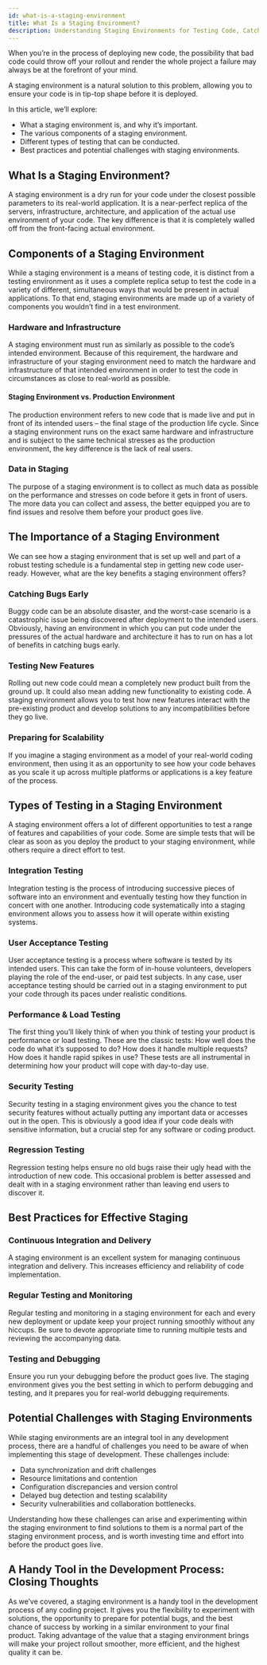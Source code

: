 ```yaml
---
id: what-is-a-staging-environment
title: What Is a Staging Environment?
description: Understanding Staging Environments for Testing Code, Catching Bugs, and Scaling
---
```


When you’re in the process of deploying new code, the possibility that bad code could throw off your rollout and render the whole project a failure may always be at the forefront of your mind.

A staging environment is a natural solution to this problem, allowing you to ensure your code is in tip-top shape before it is deployed.

In this article, we’ll explore:

- What a staging environment is, and why it’s important.
- The various components of a staging environment.
- Different types of testing that can be conducted.
- Best practices and potential challenges with staging environments.

## What Is a Staging Environment?

A staging environment is a dry run for your code under the closest possible parameters to its real-world application. It is a near-perfect replica of the servers, infrastructure, architecture, and application of the actual use environment of your code. The key difference is that it is completely walled off from the front-facing actual environment.

## Components of a Staging Environment

While a staging environment is a means of testing code, it is distinct from a testing environment as it uses a complete replica setup to test the code in a variety of different, simultaneous ways that would be present in actual applications. To that end, staging environments are made up of a variety of components you wouldn’t find in a test environment.

### Hardware and Infrastructure

A staging environment must run as similarly as possible to the code’s intended environment. Because of this requirement, the hardware and infrastructure of your staging environment need to match the hardware and infrastructure of that intended environment in order to test the code in circumstances as close to real-world as possible.

#### Staging Environment vs. Production Environment

The production environment refers to new code that is made live and put in front of its intended users – the final stage of the production life cycle. Since a staging environment runs on the exact same hardware and infrastructure and is subject to the same technical stresses as the production environment, the key difference is the lack of real users.

### Data in Staging

The purpose of a staging environment is to collect as much data as possible on the performance and stresses on code before it gets in front of users. The more data you can collect and assess, the better equipped you are to find issues and resolve them before your product goes live.

## The Importance of a Staging Environment

We can see how a staging environment that is set up well and part of a robust testing schedule is a fundamental step in getting new code user-ready. However, what are the key benefits a staging environment offers?

### Catching Bugs Early

Buggy code can be an absolute disaster, and the worst-case scenario is a catastrophic issue being discovered after deployment to the intended users. Obviously, having an environment in which you can put code under the pressures of the actual hardware and architecture it has to run on has a lot of benefits in catching bugs early.

### Testing New Features

Rolling out new code could mean a completely new product built from the ground up. It could also mean adding new functionality to existing code. A staging environment allows you to test how new features interact with the pre-existing product and develop solutions to any incompatibilities before they go live.

### Preparing for Scalability

If you imagine a staging environment as a model of your real-world coding environment, then using it as an opportunity to see how your code behaves as you scale it up across multiple platforms or applications is a key feature of the process.

## Types of Testing in a Staging Environment

A staging environment offers a lot of different opportunities to test a range of features and capabilities of your code. Some are simple tests that will be clear as soon as you deploy the product to your staging environment, while others require a direct effort to test.

### Integration Testing

Integration testing is the process of introducing successive pieces of software into an environment and eventually testing how they function in concert with one another. Introducing code systematically into a staging environment allows you to assess how it will operate within existing systems.

### User Acceptance Testing

User acceptance testing is a process where software is tested by its intended users. This can take the form of in-house volunteers, developers playing the role of the end-user, or paid test subjects. In any case, user acceptance testing should be carried out in a staging environment to put your code through its paces under realistic conditions.

### Performance & Load Testing

The first thing you’ll likely think of when you think of testing your product is performance or load testing. These are the classic tests: How well does the code do what it’s supposed to do? How does it handle multiple requests? How does it handle rapid spikes in use? These tests are all instrumental in determining how your product will cope with day-to-day use.

### Security Testing

Security testing in a staging environment gives you the chance to test security features without actually putting any important data or accesses out in the open. This is obviously a good idea if your code deals with sensitive information, but a crucial step for any software or coding product.

### Regression Testing

Regression testing helps ensure no old bugs raise their ugly head with the introduction of new code. This occasional problem is better assessed and dealt with in a staging environment rather than leaving end users to discover it.

## Best Practices for Effective Staging

### Continuous Integration and Delivery

A staging environment is an excellent system for managing continuous integration and delivery. This increases efficiency and reliability of code implementation.

### Regular Testing and Monitoring

Regular testing and monitoring in a staging environment for each and every new deployment or update keep your project running smoothly without any hiccups. Be sure to devote appropriate time to running multiple tests and reviewing the accompanying data.

### Testing and Debugging

Ensure you run your debugging before the product goes live. The staging environment gives you the best setting in which to perform debugging and testing, and it prepares you for real-world debugging requirements.

## Potential Challenges with Staging Environments

While staging environments are an integral tool in any development process, there are a handful of challenges you need to be aware of when implementing this stage of development. These challenges include:

- Data synchronization and drift challenges
- Resource limitations and contention
- Configuration discrepancies and version control
- Delayed bug detection and testing scalability
- Security vulnerabilities and collaboration bottlenecks.

Understanding how these challenges can arise and experimenting within the staging environment to find solutions to them is a normal part of the staging environment process, and is worth investing time and effort into before the product goes live.

## A Handy Tool in the Development Process: Closing Thoughts

As we’ve covered, a staging environment is a handy tool in the development process of any coding project. It gives you the flexibility to experiment with solutions, the opportunity to prepare for potential bugs, and the best chance of success by working in a similar environment to your final product. Taking advantage of the value that a staging environment brings will make your project rollout smoother, more efficient, and the highest quality it can be.